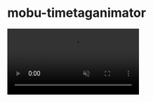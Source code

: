 # mobu-timetaganimator

<div><video controls src="timetagAnimator_test.mp4" muted = false></video></div>
